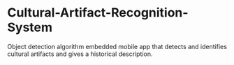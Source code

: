 # Cultural-Artifact-Recognition-System
Object detection algorithm embedded mobile app that detects and identifies cultural artifacts and gives a historical description.

